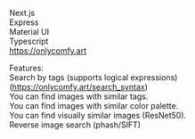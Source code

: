 Next.js <br>
Express <br>
Material UI <br>
Typescript <br>
https://onlycomfy.art
 
 
Features: <br>
Search by tags (supports logical expressions) (https://onlycomfy.art/search_syntax) <br>
You can find images with similar tags. <br>
You can find images with similar color palette. <br>
You can find visually similar images (ResNet50). <br>
Reverse image search (phash/SIFT)
